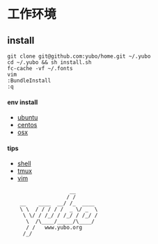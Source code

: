 # 工作环境

## install
```shell
git clone git@github.com:yubo/home.git ~/.yubo
cd ~/.yubo && sh install.sh
fc-cache -vf ~/.fonts
vim
:BundleInstall
:q
```

#### env install
  * [ubuntu](docs/ubuntu.md)
  * [centos](docs/centos.md)
  * [osx](docs/osx.md)

#### tips
  * [shell](docs/sh.tips.md)
  * [tmux](docs/tmux.tips.md)
  * [vim](docs/vim.tips.md)
	
```
                    __
                   / /
    __    ____  __/ /_  ____ 
    \ \  / / / / /  _ \/ _  \
     \ \/ / /_/ / /_/ / /_/ /
      \  /\____/_____/\____/
      / /   www.yubo.org
     /_/
```
